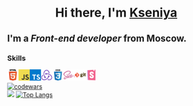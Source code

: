 <h1 align="center">Hi there, I'm <a href="https://daniilshat.ru/" target="_blank">Kseniya</a> 

## I'm a *Front-end developer* from Moscow.

### Skills

<img alt="HTML" width="26px"  align="left" src="https://raw.githubusercontent.com/github/explore/80688e429a7d4ef2fca1e82350fe8e3517d3494d/topics/html/html.png"/>
<img alt="JS" width="26px" align="left" src="https://raw.githubusercontent.com/github/explore/80688e429a7d4ef2fca1e82350fe8e3517d3494d/topics/javascript/javascript.png"/>
<img alt="TypeScript" width="26px" align="left" src="https://raw.githubusercontent.com/github/explore/80688e429a7d4ef2fca1e82350fe8e3517d3494d/topics/typescript/typescript.png"/>
<img  alt="Redux" width="26px" align="left" src="https://raw.githubusercontent.com/github/explore/80688e429a7d4ef2fca1e82350fe8e3517d3494d/topics/redux/redux.png"/> 
<img  alt="CSS" width="26px" align="left" src="https://raw.githubusercontent.com/github/explore/80688e429a7d4ef2fca1e82350fe8e3517d3494d/topics/css/css.png"/>
<img  alt="SCSS" width="26px" align="left" src="https://raw.githubusercontent.com/github/explore/80688e429a7d4ef2fca1e82350fe8e3517d3494d/topics/sass/sass.png"/>
<img  alt="Git" width="26px" align="left" src="https://raw.githubusercontent.com/github/explore/80688e429a7d4ef2fca1e82350fe8e3517d3494d/topics/git/git.png"/>
<img  alt="Storybook" width="26px" align="left" src="https://raw.githubusercontent.com/github/explore/80688e429a7d4ef2fca1e82350fe8e3517d3494d/topics/storybook/storybook.png"/><br/>


[![codewars](https://www.codewars.com/users/Kseniya%20Smirnova/badges/small)](https://www.codewars.com/users/Kseniya%20Smirnova)<br/>
![](https://github-profile-summary-cards.vercel.app/api/cards/profile-details?username=Fibi131904&theme=solarized_dark)
[![Top Langs](https://github-readme-stats.vercel.app/api/top-langs/?username=Fibi131904&layout=compact)](https://github.com/anuraghazra/github-readme-stats)
